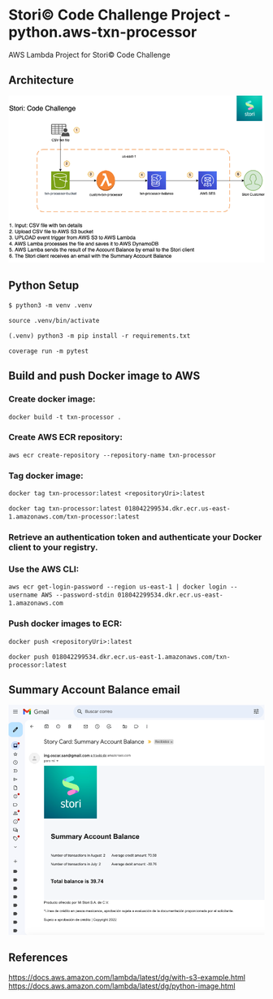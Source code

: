 # Stori© Code Challenge Project - python.aws-txn-processor
AWS Lambda Project for Stori© Code Challenge

## Architecture
![alt text](https://github.com/androidexj9/python.aws-txn-processor/blob/main/static/stori-code-challenge.drawio.png)

## Python Setup
```
$ python3 -m venv .venv
```

```
source .venv/bin/activate
```

```
(.venv) python3 -m pip install -r requirements.txt
```

```
coverage run -m pytest
```


## Build and push Docker image to AWS

### Create docker image:
```
docker build -t txn-processor .
```

### Create AWS ECR repository:
```
aws ecr create-repository --repository-name txn-processor
```

### Tag docker image:
```
docker tag txn-processor:latest <repositoryUri>:latest
```
```
docker tag txn-processor:latest 018042299534.dkr.ecr.us-east-1.amazonaws.com/txn-processor:latest
```

### Retrieve an authentication token and authenticate your Docker client to your registry.
### Use the AWS CLI:
```
aws ecr get-login-password --region us-east-1 | docker login --username AWS --password-stdin 018042299534.dkr.ecr.us-east-1.amazonaws.com
```

### Push docker images to ECR:
```
docker push <repositoryUri>:latest
```
```
docker push 018042299534.dkr.ecr.us-east-1.amazonaws.com/txn-processor:latest
```

## Summary Account Balance email
![alt text](https://github.com/androidexj9/python.aws-txn-processor/blob/main/static/email-summary-account-balance.png)

## References
https://docs.aws.amazon.com/lambda/latest/dg/with-s3-example.html
https://docs.aws.amazon.com/lambda/latest/dg/python-image.html